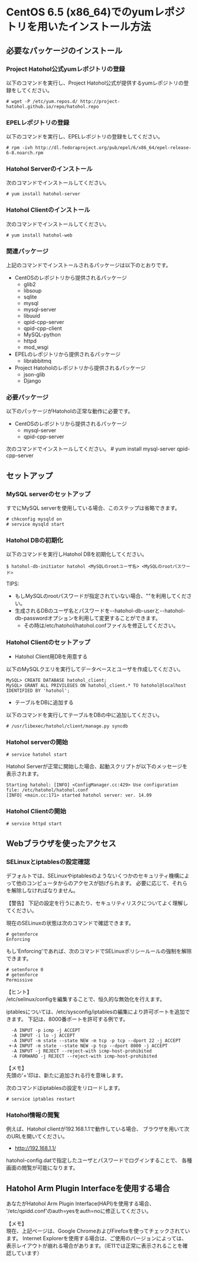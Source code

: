 CentOS 6.5 (x86_64)でのyumレポジトリを用いたインストール方法
===========================================================

必要なパッケージのインストール
------------------------------
### Project Hatohol公式yumレポジトリの登録
以下のコマンドを実行し、Project Hatohol公式が提供するyumレポジトリの登録をしてください。

    # wget -P /etc/yum.repos.d/ http://project-hatohol.github.io/repo/hatohol.repo

### EPELレポジトリの登録
以下のコマンドを実行し、EPELレポジトリの登録をしてください。

    # rpm -ivh http://dl.fedoraproject.org/pub/epel/6/x86_64/epel-release-6-8.noarch.rpm

### Hatohol Serverのインストール
次のコマンドでインストールしてください。

    # yum install hatohol-server

### Hatohol Clientのインストール
次のコマンドでインストールしてください。

    # yum install hatohol-web

### 関連パッケージ
上記のコマンドでインストールされるパッケージは以下のとおりです。

- CentOSのレポジトリから提供されるパッケージ
    - glib2
    - libsoup
    - sqlite
    - mysql
    - mysql-server
    - libuuid
    - qpid-cpp-server
    - qpid-cpp-client
    - MySQL-python
    - httpd
    - mod_wsgi
- EPELのレポジトリから提供されるパッケージ
    - librabbitmq
- Project Hatoholのレポジトリから提供されるパッケージ
    - json-glib
    - Django

### 必要パッケージ
以下のパッケージがHatoholの正常な動作に必要です。

- CentOSのレポジトリから提供されるパッケージ
    - mysql-server
    - qpid-cpp-server

次のコマンドでインストールしてください。
    # yum install mysql-server qpid-cpp-server

セットアップ
------------
### MySQL serverのセットアップ
すでにMySQL serverを使用している場合、このステップは省略できます。

    # chkconfig mysqld on
    # service mysqld start

### Hatohol DBの初期化
以下のコマンドを実行しHatohol DBを初期化してください。

    $ hatohol-db-initiator hatohol <MySQLのrootユーザ名> <MySQLのrootパスワード>

TIPS:

- もしMySQLのrootパスワードが指定されていない場合、""を利用してください。
- 生成されるDBのユーザ名とパスワードを--hatohol-db-userと--hatohol-db-passwordオプションを利用して変更することができます。
    - その時は/etc/hatohol/hatohol.confファイルを修正してください。

### Hatohol Clientのセットアップ
- Hatohol Client用DBを用意する

以下のMySQLクエリを実行してデータベースとユーザを作成してください。

    MySQL> CREATE DATABASE hatohol_client;
    MySQL> GRANT ALL PRIVILEGES ON hatohol_client.* TO hatohol@localhost IDENTIFIED BY 'hatohol';

- テーブルをDBに追加する

以下のコマンドを実行してテーブルをDBの中に追加してください。

    # /usr/libexec/hatohol/client/manage.py syncdb

### Hatohol serverの開始

    # service hatohol start

Hatohol Serverが正常に開始した場合、起動スクリプトが以下のメッセージを表示されます。

    Starting hatohol: [INFO] <ConfigManager.cc:429> Use configuration file: /etc/hatohol/hatohol.conf
    [INFO] <main.cc:171> started hatohol server: ver. 14.09

### Hatohol Clientの開始

    # service httpd start

Webブラウザを使ったアクセス
--------------------------
### SELinuxとiptablesの設定確認
デフォルトでは、SELinuxやiptablesのようないくつかのセキュリティ機構によって他のコンピュータからのアクセスが妨げられます。
必要に応じて、それらを解除しなければなりません。

【警告】
下記の設定を行うにあたり、セキュリティリスクについてよく理解してください。

現在のSELinuxの状態は次のコマンドで確認できます。

    # getenforce
    Enforcing

もし'Enforcing'であれば、次のコマンドでSELinuxポリシールールの強制を解除できます。

    # setenforce 0
    # getenforce
    Permissive

【ヒント】  
/etc/selinux/configを編集することで、恒久的な無効化を行えます。

iptablesについては、/etc/sysconfig/iptablesの編集により許可ポートを追加できます。
下記は、8000番ポートを許可する例です。

      -A INPUT -p icmp -j ACCEPT
      -A INPUT -i lo -j ACCEPT
      -A INPUT -m state --state NEW -m tcp -p tcp --dport 22 -j ACCEPT
     +-A INPUT -m state --state NEW -p tcp --dport 8000 -j ACCEPT
      -A INPUT -j REJECT --reject-with icmp-host-prohibited
      -A FORWARD -j REJECT --reject-with icmp-host-prohibited

【メモ】  
先頭の'+'印は、新たに追加される行を意味します。

次のコマンドはiptablesの設定をリロードします。

    # service iptables restart

### Hatohol情報の閲覧
例えば、Hatohol clientが192.168.1.1で動作している場合、
ブラウザを用いて次のURLを開いてください。

- http://192.168.1.1/

hatohol-config.datで指定したユーザとパスワードでログインすることで、
各種画面の閲覧が可能になります。

Hatohol Arm Plugin Interfaceを使用する場合
-----------------------------------------
あなたがHatohol Arm Plugin Interface(HAPI)を使用する場合、
'/etc/qpidd.conf'のauth=yesをauth=noに修正してください。

【メモ】  
現在、上記ページは、Google ChromeおよびFirefoxを使ってチェックされています。
Internet Explorerを使用する場合は、ご使用のバージョンによっては、
表示レイアウトが崩れる場合があります。（IE11では正常に表示されることを確認しています）
